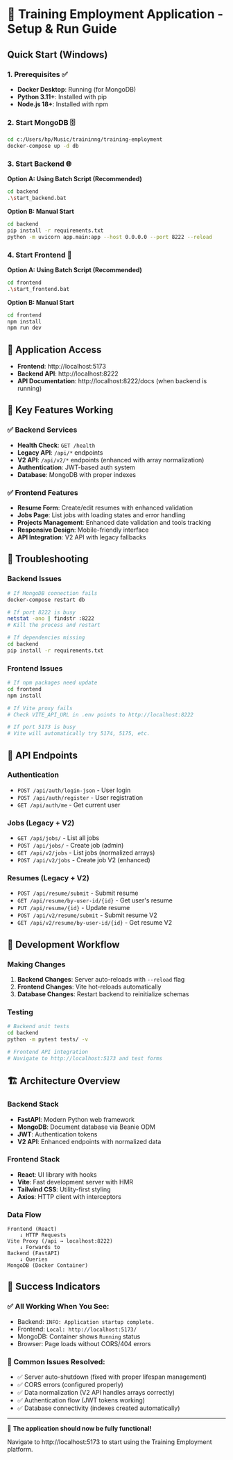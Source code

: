 # 🚀 Training Employment Application - Setup & Run Guide

## Quick Start (Windows)

### 1. Prerequisites ✅
- **Docker Desktop**: Running (for MongoDB)
- **Python 3.11+**: Installed with pip
- **Node.js 18+**: Installed with npm

### 2. Start MongoDB 🗄️
```bash
cd c:/Users/hp/Music/traininng/training-employment
docker-compose up -d db
```

### 3. Start Backend 🌐
**Option A: Using Batch Script (Recommended)**
```bash
cd backend
.\start_backend.bat
```

**Option B: Manual Start**
```bash
cd backend
pip install -r requirements.txt
python -m uvicorn app.main:app --host 0.0.0.0 --port 8222 --reload
```

### 4. Start Frontend 🎨
**Option A: Using Batch Script (Recommended)**
```bash
cd frontend  
.\start_frontend.bat
```

**Option B: Manual Start**
```bash
cd frontend
npm install
npm run dev
```

## 🎯 Application Access

- **Frontend**: http://localhost:5173
- **Backend API**: http://localhost:8222
- **API Documentation**: http://localhost:8222/docs (when backend is running)

## 🔧 Key Features Working

### ✅ Backend Services
- **Health Check**: `GET /health`
- **Legacy API**: `/api/*` endpoints
- **V2 API**: `/api/v2/*` endpoints (enhanced with array normalization)
- **Authentication**: JWT-based auth system
- **Database**: MongoDB with proper indexes

### ✅ Frontend Features
- **Resume Form**: Create/edit resumes with enhanced validation
- **Jobs Page**: List jobs with loading states and error handling
- **Projects Management**: Enhanced date validation and tools tracking
- **Responsive Design**: Mobile-friendly interface
- **API Integration**: V2 API with legacy fallbacks

## 🐛 Troubleshooting

### Backend Issues
```bash
# If MongoDB connection fails
docker-compose restart db

# If port 8222 is busy
netstat -ano | findstr :8222
# Kill the process and restart

# If dependencies missing
cd backend
pip install -r requirements.txt
```

### Frontend Issues
```bash
# If npm packages need update
cd frontend
npm install

# If Vite proxy fails
# Check VITE_API_URL in .env points to http://localhost:8222

# If port 5173 is busy
# Vite will automatically try 5174, 5175, etc.
```

## 📝 API Endpoints

### Authentication
- `POST /api/auth/login-json` - User login
- `POST /api/auth/register` - User registration
- `GET /api/auth/me` - Get current user

### Jobs (Legacy + V2)
- `GET /api/jobs/` - List all jobs
- `POST /api/jobs/` - Create job (admin)
- `GET /api/v2/jobs` - List jobs (normalized arrays)
- `POST /api/v2/jobs` - Create job V2 (enhanced)

### Resumes (Legacy + V2)  
- `POST /api/resume/submit` - Submit resume
- `GET /api/resume/by-user-id/{id}` - Get user's resume
- `PUT /api/resume/{id}` - Update resume
- `POST /api/v2/resume/submit` - Submit resume V2
- `GET /api/v2/resume/by-user-id/{id}` - Get resume V2

## 🔄 Development Workflow

### Making Changes
1. **Backend Changes**: Server auto-reloads with `--reload` flag
2. **Frontend Changes**: Vite hot-reloads automatically
3. **Database Changes**: Restart backend to reinitialize schemas

### Testing
```bash
# Backend unit tests
cd backend
python -m pytest tests/ -v

# Frontend API integration
# Navigate to http://localhost:5173 and test forms
```

## 🏗️ Architecture Overview

### Backend Stack
- **FastAPI**: Modern Python web framework
- **MongoDB**: Document database via Beanie ODM  
- **JWT**: Authentication tokens
- **V2 API**: Enhanced endpoints with normalized data

### Frontend Stack  
- **React**: UI library with hooks
- **Vite**: Fast development server with HMR
- **Tailwind CSS**: Utility-first styling
- **Axios**: HTTP client with interceptors

### Data Flow
```
Frontend (React) 
    ↓ HTTP Requests
Vite Proxy (/api → localhost:8222)
    ↓ Forwards to  
Backend (FastAPI)
    ↓ Queries
MongoDB (Docker Container)
```

## 🎉 Success Indicators

### ✅ All Working When You See:
- Backend: `INFO: Application startup complete.` 
- Frontend: `Local: http://localhost:5173/`  
- MongoDB: Container shows `Running` status
- Browser: Page loads without CORS/404 errors

### 🚨 Common Issues Resolved:
- ✅ Server auto-shutdown (fixed with proper lifespan management)
- ✅ CORS errors (configured properly)
- ✅ Data normalization (V2 API handles arrays correctly)
- ✅ Authentication flow (JWT tokens working)
- ✅ Database connectivity (indexes created automatically)

---

🎯 **The application should now be fully functional!** 

Navigate to http://localhost:5173 to start using the Training Employment platform.
